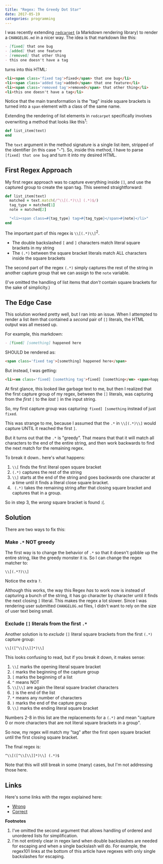```yaml
---
title: "Regex: The Greedy Dot Star"
date: 2017-05-19
categories: programming
---
```


I was recently extending [`redcarpet`][1] (a Markdown rendering library) to
render a `CHANGELOG.md` in a nicer way. The idea is that markdown like this:

```md
- [fixed] that one bug
- [added] that one feature
- [removed] that other thing
- this one doesn't have a tag
```

turns into this HTML:

```html
<li><span class='fixed tag'>fixed</span> that one bug</li>
<li><span class='added tag'>added</span> that one feature</li>
<li><span class='removed tag'>removed</span> that other thing</li>
<li>this one doesn't have a tag</li>
```

Notice that the main transformation is the "tag" inside square brackets
is turned into a `span` element with a class of the same name.

Extending the rendering of list elements in `redcarpet` specifically involves
overwriting a method that looks like this<sup>1</sup>:

```ruby
def list_item(text)
end
```

The `text` argument in the method signature is a single list item,
stripped of the identifier (in this case "-"). So, inside this method,
I have to parse `[fixed] that one bug` and turn it into my desired HTML.

## First Regex Approach

My first regex approach was to capture everything inside `[]`, and use the
captured group to create the span tag. This seemed straightforward:

```ruby
def list_item(text)
  matched = text.match(/^\\[(.*)\\] (.*)$/)
  tag_type = matched[1]
  note = matched[2]

  "<li><span class=#{tag_type} tag>#{tag_type}</span>#{note}</li>"
end
```

The important part of this regex is `\\[(.*)\\]`<sup>2</sup>.

- The double backslashed `[` and `]` characters match literal square brackets
in my string
- The `(.*)` between the square bracket literals match ALL characters inside
the square brackets

The second part of the regex `(.*)` simply captures the rest of the string in
another capture group that we can assign to the `note` variable.

(I've omitted the handling of list items that *don't* contain square brackets
for the sake of simplicity.)

## The Edge Case

This solution worked pretty well, but I ran into an issue. When I attempted to
render a list item that contained a *second* pair of `[]` literals, the HTML
output was all messed up.

For example, this markdown:

```markdown
- [fixed] [something] happened here
```

SHOULD be rendered as:

```html
<span class='fixed tag'>[something] happened here</span>
```

But instead, I was getting:

```html
<li><em class='fixed] [something tag'>fixed] [something</em> <span>happened here</span></li>
```

At first glance, this looked like garbage text to me, but then I realized that
the first capture group of my regex, between the `[]` literals, was capturing
from the *first* `[` to the *last* `]` in the input string.

So, my first capture group was capturing: `fixed] [something` instead of
just `fixed`.

This was strange to me, because I assumed that the `.*` in `\\[(.*)\\]`
would capture UNTIL it reached the first `]`.

But it turns out that the `.*` is "greedy". That means that that it will match
all characters to the end of the entire string, and then work backwards to find
the next match for the remaining regex.

To break it down.. here's what happens:

1. `\\[` finds the first literal open square bracket
1. `(.*)` captures the rest of the string
1. `\\]` starts at the end of the string and goes backwards one character at a
time until it finds a literal close square bracket.
1. ` (.*)` takes the remaining string after that closing square bracket and
captures that in a group.

So in step 3, the *wrong* square bracket is found :(.

## Solution

There are two ways to fix this:

### Make `.*` NOT greedy

The first way is to change the behavior of `.*` so that it doesn't gobble up
the entire string, like the greedy monster it is. So I can change the regex
matcher to:

```
\\[(.*?)\\]
```

Notice the extra `?`.

Although this works, the way this Regex *has* to work now is instead of capturing
a bunch of the string, it has go character by character until it finds the
next closing `]` literal. This makes the regex a lot slower. Since I was rendering
user submitted `CHANGELOG.md` files, I didn't want to rely on the size of user
text being small.

### Exclude `[]` literals from the first `.*`

Another solution is to *exclude* `[]` literal square brackets from the first
`(.*)` capture group:

```
\\[([^\\[\\]]*)\\]
```

This looks confusing to read, but if you break it down, it makes sense:

1. `\\[` marks the opening literal square bracket
2. `(` marks the beginning of the capture group
3. `[` marks the beginning of a list
4. `^` means NOT
5. `\\[\\]` are again the literal square bracket characters
6. `]` is the end of the list
7. `*` means any number of characters
8. `)` marks the end of the capture group
9. `\\]` marks the ending literal square bracket

Numbers 2-8 in this list are the replacements for a `(.*)` and mean "capture
0 or more characters that are not literal square brackets in a group".

So now, my regex will match my "tag" after the first open square bracket until
the first closing square bracket.

The final regex is:

```
^\\[([^\\[\\]]*)\\] (.*)$
```

Note that this will still break in some (many) cases, but I'm not addressing
those here.

## Links

Here's some links with the regex explained here:

- [Wrong](https://regex101.com/r/fPar5s/1)
- [Correct](https://regex101.com/r/hyPOEr/2)


**Footnotes**

1. I've omitted the second argument that allows handling of ordered and unordered
lists for simplification.
2. I'm not entirely clear in regex land when double backslashes are needed for
escaping and when a single backslash will do. For example, the regex101 links
at the bottom of this article have regexes with only single backslashes
for escaping.

[1]: https://github.com/vmg/redcarpet
